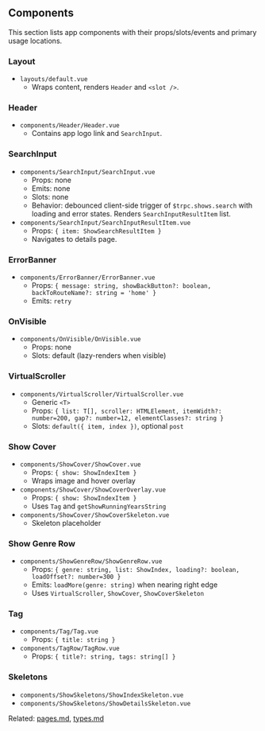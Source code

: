 ## Components

This section lists app components with their props/slots/events and primary usage locations.

### Layout

- `layouts/default.vue`
  - Wraps content, renders `Header` and `<slot />`.

### Header

- `components/Header/Header.vue`
  - Contains app logo link and `SearchInput`.

### SearchInput

- `components/SearchInput/SearchInput.vue`
  - Props: none
  - Emits: none
  - Slots: none
  - Behavior: debounced client-side trigger of `$trpc.shows.search` with loading and error states. Renders `SearchInputResultItem` list.
- `components/SearchInput/SearchInputResultItem.vue`
  - Props: `{ item: ShowSearchResultItem }`
  - Navigates to details page.

### ErrorBanner

- `components/ErrorBanner/ErrorBanner.vue`
  - Props: `{ message: string, showBackButton?: boolean, backToRouteName?: string = 'home' }`
  - Emits: `retry`

### OnVisible

- `components/OnVisible/OnVisible.vue`
  - Props: none
  - Slots: default (lazy-renders when visible)

### VirtualScroller

- `components/VirtualScroller/VirtualScroller.vue`
  - Generic `<T>`
  - Props: `{ list: T[], scroller: HTMLElement, itemWidth?: number=200, gap?: number=12, elementClasses?: string }`
  - Slots: `default({ item, index })`, optional `post`

### Show Cover

- `components/ShowCover/ShowCover.vue`
  - Props: `{ show: ShowIndexItem }`
  - Wraps image and hover overlay
- `components/ShowCover/ShowCoverOverlay.vue`
  - Props: `{ show: ShowIndexItem }`
  - Uses `Tag` and `getShowRunningYearsString`
- `components/ShowCover/ShowCoverSkeleton.vue`
  - Skeleton placeholder

### Show Genre Row

- `components/ShowGenreRow/ShowGenreRow.vue`
  - Props: `{ genre: string, list: ShowIndex, loading?: boolean, loadOffset?: number=300 }`
  - Emits: `loadMore(genre: string)` when nearing right edge
  - Uses `VirtualScroller`, `ShowCover`, `ShowCoverSkeleton`

### Tag

- `components/Tag/Tag.vue`
  - Props: `{ title: string }`
- `components/TagRow/TagRow.vue`
  - Props: `{ title?: string, tags: string[] }`

### Skeletons

- `components/ShowSkeletons/ShowIndexSkeleton.vue`
- `components/ShowSkeletons/ShowDetailsSkeleton.vue`

Related: [pages.md](../pages.md), [types.md](../types.md)
